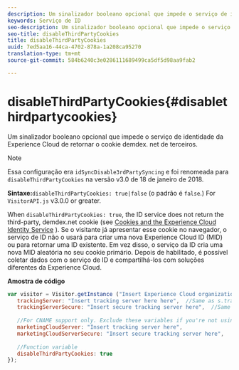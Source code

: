 ```yaml
---
description: Um sinalizador booleano opcional que impede o serviço de identidade da Experience Cloud de retornar o cookie demdex. net de terceiros.
keywords: Serviço de ID
seo-description: Um sinalizador booleano opcional que impede o serviço de identidade da Experience Cloud de retornar o cookie demdex. net de terceiros.
seo-title: disableThirdPartyCookies
title: disableThirdPartyCookies
uuid: 7ed5aa16-44ca-4702-878a-1a208ca95270
translation-type: tm+mt
source-git-commit: 584b6240c3e0286111689499ca5df5d98aa9fab2

---
```



# disableThirdPartyCookies{#disablethirdpartycookies}

Um sinalizador booleano opcional que impede o serviço de identidade da Experience Cloud de retornar o cookie demdex. net de terceiros.

>[!NOTE]
>
>Essa configuração era `idSyncDisable3rdPartySyncing` e foi renomeada para `disableThirdPartyCookies` na versão v3.0 de 18 de janeiro de 2018.

**Sintaxe:**`disableThirdPartyCookies: true|false` (o padrão é `false`.) For `VisitorAPI.js` v3.0.0 or greater.

When `disableThirdPartyCookies: true`, the ID service does not return the third-party, demdex.net cookie (see [Cookies and the Experience Cloud Identity Service](../../introduction/cookies.md) ). Se o visitante já apresentar esse cookie no navegador, o serviço de ID não o usará para criar uma nova Experience Cloud ID (MID) ou para retornar uma ID existente. Em vez disso, o serviço da ID cria uma nova MID aleatória no seu cookie primário. Depois de habilitado, é possível coletar dados com o serviço de ID e compartilhá-los com soluções diferentes da Experience Cloud.

**Amostra de código**

```js
var visitor = Visitor.getInstance ("Insert Experience Cloud organization ID here",{ 
   trackingServer: "Insert tracking server here here",  //Same as s.trackingServer 
   trackingServerSecure: "Insert secure tracking server here",  //Same as s.trackingServerSecure 
 
   //For CNAME support only. Exclude these variables if you're not using CNAME 
   marketingCloudServer: "Insert tracking server here", 
   marketingCloudServerSecure: "Insert secure tracking server here", 
 
   //Function variable 
   disableThirdPartyCookies: true 
});
```

